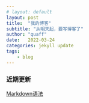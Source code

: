 ```yaml
---
# layout: default
layout: post
title:  "我的博客"
subtitle: "从明天起，要写博客了"
author: "quaff"
date:   2022-03-24
categories: jekyll update
tags:
    - blog
---
```



### 近期更新
[Markdown语法](/Progs/Markups/Markdown/)
